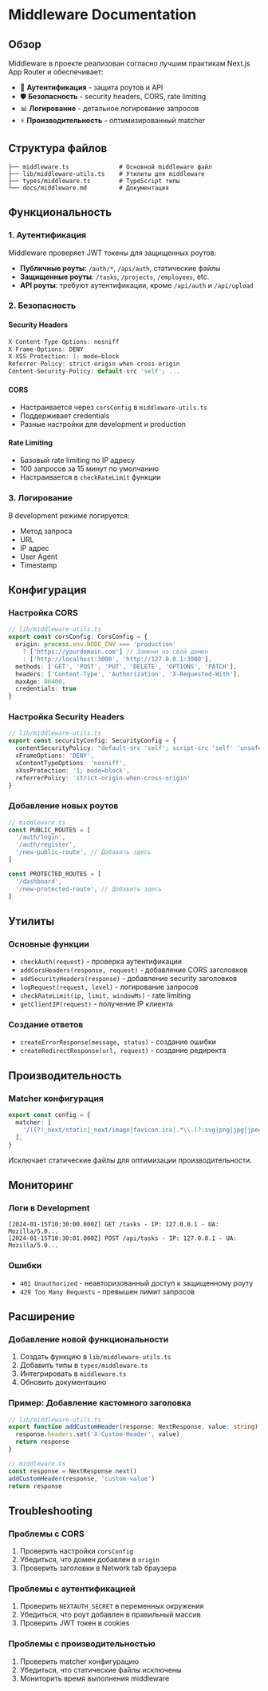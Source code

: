 # Middleware Documentation

## Обзор

Middleware в проекте реализован согласно лучшим практикам Next.js App Router и обеспечивает:

- 🔐 **Аутентификация** - защита роутов и API
- 🛡️ **Безопасность** - security headers, CORS, rate limiting
- 📊 **Логирование** - детальное логирование запросов
- ⚡ **Производительность** - оптимизированный matcher

## Структура файлов

```
├── middleware.ts              # Основной middleware файл
├── lib/middleware-utils.ts    # Утилиты для middleware
├── types/middleware.ts        # TypeScript типы
└── docs/middleware.md         # Документация
```

## Функциональность

### 1. Аутентификация

Middleware проверяет JWT токены для защищенных роутов:

- **Публичные роуты**: `/auth/*`, `/api/auth`, статические файлы
- **Защищенные роуты**: `/tasks`, `/projects`, `/employees`, etc.
- **API роуты**: требуют аутентификации, кроме `/api/auth` и `/api/upload`

### 2. Безопасность

#### Security Headers
```typescript
X-Content-Type-Options: nosniff
X-Frame-Options: DENY
X-XSS-Protection: 1; mode=block
Referrer-Policy: strict-origin-when-cross-origin
Content-Security-Policy: default-src 'self'; ...
```

#### CORS
- Настраивается через `corsConfig` в `middleware-utils.ts`
- Поддерживает credentials
- Разные настройки для development и production

#### Rate Limiting
- Базовый rate limiting по IP адресу
- 100 запросов за 15 минут по умолчанию
- Настраивается в `checkRateLimit` функции

### 3. Логирование

В development режиме логируется:
- Метод запроса
- URL
- IP адрес
- User Agent
- Timestamp

## Конфигурация

### Настройка CORS

```typescript
// lib/middleware-utils.ts
export const corsConfig: CorsConfig = {
  origin: process.env.NODE_ENV === 'production' 
    ? ['https://yourdomain.com'] // Замени на свой домен
    : ['http://localhost:3000', 'http://127.0.0.1:3000'],
  methods: ['GET', 'POST', 'PUT', 'DELETE', 'OPTIONS', 'PATCH'],
  headers: ['Content-Type', 'Authorization', 'X-Requested-With'],
  maxAge: 86400,
  credentials: true
}
```

### Настройка Security Headers

```typescript
// lib/middleware-utils.ts
export const securityConfig: SecurityConfig = {
  contentSecurityPolicy: "default-src 'self'; script-src 'self' 'unsafe-eval' 'unsafe-inline'; ...",
  xFrameOptions: 'DENY',
  xContentTypeOptions: 'nosniff',
  xXssProtection: '1; mode=block',
  referrerPolicy: 'strict-origin-when-cross-origin'
}
```

### Добавление новых роутов

```typescript
// middleware.ts
const PUBLIC_ROUTES = [
  '/auth/login',
  '/auth/register',
  '/new-public-route', // Добавить здесь
]

const PROTECTED_ROUTES = [
  '/dashboard',
  '/new-protected-route', // Добавить здесь
]
```

## Утилиты

### Основные функции

- `checkAuth(request)` - проверка аутентификации
- `addCorsHeaders(response, request)` - добавление CORS заголовков
- `addSecurityHeaders(response)` - добавление security заголовков
- `logRequest(request, level)` - логирование запросов
- `checkRateLimit(ip, limit, windowMs)` - rate limiting
- `getClientIP(request)` - получение IP клиента

### Создание ответов

- `createErrorResponse(message, status)` - создание ошибки
- `createRedirectResponse(url, request)` - создание редиректа

## Производительность

### Matcher конфигурация

```typescript
export const config = {
  matcher: [
    '/((?!_next/static|_next/image|favicon.ico|.*\\.(?:svg|png|jpg|jpeg|gif|webp)$).*)',
  ],
}
```

Исключает статические файлы для оптимизации производительности.

## Мониторинг

### Логи в Development

```
[2024-01-15T10:30:00.000Z] GET /tasks - IP: 127.0.0.1 - UA: Mozilla/5.0...
[2024-01-15T10:30:01.000Z] POST /api/tasks - IP: 127.0.0.1 - UA: Mozilla/5.0...
```

### Ошибки

- `401 Unauthorized` - неавторизованный доступ к защищенному роуту
- `429 Too Many Requests` - превышен лимит запросов

## Расширение

### Добавление новой функциональности

1. Создать функцию в `lib/middleware-utils.ts`
2. Добавить типы в `types/middleware.ts`
3. Интегрировать в `middleware.ts`
4. Обновить документацию

### Пример: Добавление кастомного заголовка

```typescript
// lib/middleware-utils.ts
export function addCustomHeader(response: NextResponse, value: string): NextResponse {
  response.headers.set('X-Custom-Header', value)
  return response
}

// middleware.ts
const response = NextResponse.next()
addCustomHeader(response, 'custom-value')
return response
```

## Troubleshooting

### Проблемы с CORS

1. Проверить настройки `corsConfig`
2. Убедиться, что домен добавлен в `origin`
3. Проверить заголовки в Network tab браузера

### Проблемы с аутентификацией

1. Проверить `NEXTAUTH_SECRET` в переменных окружения
2. Убедиться, что роут добавлен в правильный массив
3. Проверить JWT токен в cookies

### Проблемы с производительностью

1. Проверить matcher конфигурацию
2. Убедиться, что статические файлы исключены
3. Мониторить время выполнения middleware 